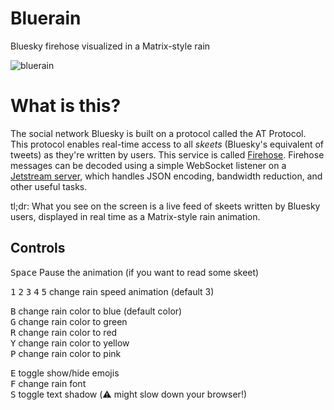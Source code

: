 # Bluerain

Bluesky firehose visualized in a Matrix-style rain

![bluerain](assets/images/bluerain.gif)

# What is this?

The social network Bluesky is built on a protocol called the AT Protocol. This protocol enables real-time access to all _skeets_ (Bluesky's equivalent of tweets) as they're written by users. This service is called [Firehose](https://docs.bsky.app/docs/advanced-guides/firehose). Firehose messages can be decoded using a simple WebSocket listener on a [Jetstream server](https://docs.bsky.app/blog/jetstream), which handles JSON encoding, bandwidth reduction, and other useful tasks.

tl;dr: What you see on the screen is a live feed of skeets written by Bluesky users, displayed in real time as a Matrix-style rain animation.

## Controls

<kbd>Space</kbd> Pause the animation (if you want to read some skeet)<br>

<kbd>1</kbd> <kbd>2</kbd> <kbd>3</kbd> <kbd>4</kbd> <kbd>5</kbd> change rain speed animation (default 3)<br>

<kbd>B</kbd> change rain color to blue (default color)<br>
<kbd>G</kbd> change rain color to green<br>
<kbd>R</kbd> change rain color to red<br>
<kbd>Y</kbd> change rain color to yellow<br>
<kbd>P</kbd> change rain color to pink<br>

<kbd>E</kbd> toggle show/hide emojis<br>
<kbd>F</kbd> change rain font<br>
<kbd>S</kbd> toggle text shadow (⚠️ might slow down your browser!)
